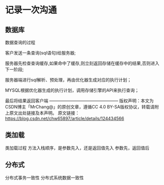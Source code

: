 # 记录一次沟通

## 数据库
数据查询的过程

客户发送一条查询(sql语句)给服务器;

服务器先检查查询缓存,如果命中了缓存,则立刻返回存储在缓存中的结果,否则进入下一阶段;

服务器端进行sql解析、预处理，再由优化器生成对应的执行计划；

MYSQL根据优化器生成的执行计划，调用存储引擎的API来执行查询；

最后将结果返回客户端
————————————————
版权声明：本文为CSDN博主「MrChang@」的原创文章，遵循CC 4.0 BY-SA版权协议，转载请附上原文出处链接及本声明。
原文链接：https://blog.csdn.net/chw65897/article/details/124434566

## 类加载
类加载过程
方法入栈顺序，是参数先入，还是返回值先入
参数先，返回值后

## 分布式
分布式事务一致性
分布式系统数据一致性
